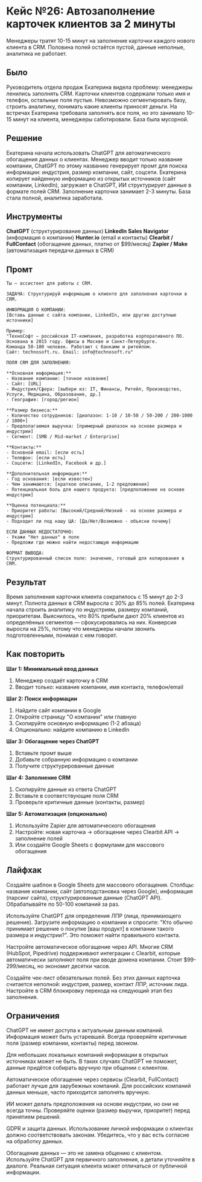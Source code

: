 # Кейс №26: Автозаполнение карточек клиентов за 2 минуты

Менеджеры тратят 10-15 минут на заполнение карточки каждого нового клиента в CRM. Половина полей остаётся пустой, данные неполные, аналитика не работает.

## Было

Руководитель отдела продаж Екатерина видела проблему: менеджеры ленились заполнять CRM. Карточки клиентов содержали только имя и телефон, остальные поля пустые. Невозможно сегментировать базу, строить аналитику, понимать какие клиенты приносят деньги. На встречах Екатерина требовала заполнять все поля, но это занимало 10-15 минут на клиента, менеджеры саботировали. База была мусорной.

## Решение

Екатерина начала использовать ChatGPT для автоматического обогащения данных о клиентах. Менеджер вводит только название компании, ChatGPT по этому названию генерирует промт для поиска информации: индустрия, размер компании, сайт, соцсети. Екатерина копирует найденную информацию из открытых источников (сайт компании, LinkedIn), загружает в ChatGPT, ИИ структурирует данные в формате полей CRM. Заполнение карточки занимает 2-3 минуты. База стала полной, аналитика заработала.

## Инструменты

**ChatGPT** (структурирование данных)
**LinkedIn Sales Navigator** (информация о компании)
**Hunter.io** (email и контакты)
**Clearbit / FullContact** (обогащение данных, платно от $99/месяц)
**Zapier / Make** (автоматизация передачи данных в CRM)

## Промт

```
Ты — ассистент для работы с CRM.

ЗАДАЧА: Структурируй информацию о клиенте для заполнения карточки в CRM.

ИНФОРМАЦИЯ О КОМПАНИИ:
[Вставь данные с сайта компании, LinkedIn, или другие доступные источники]

Пример:
"ТехноСофт — российская IT-компания, разработка корпоративного ПО.
Основана в 2015 году. Офисы в Москве и Санкт-Петербурге.
Команда 50-100 человек. Работают с банками и ритейлом.
Сайт: technosoft.ru. Email: info@technosoft.ru"

ПОЛЯ CRM ДЛЯ ЗАПОЛНЕНИЯ:

**Основная информация:**
- Название компании: [точное название]
- Сайт: [URL]
- Индустрия/Сфера: [выбери из: IT, Финансы, Ритейл, Производство, Услуги, Медицина, Образование, др.]
- География: [город/регион]

**Размер бизнеса:**
- Количество сотрудников: [диапазон: 1-10 / 10-50 / 50-200 / 200-1000 / 1000+]
- Предполагаемая выручка: [примерный диапазон на основе размера и индустрии]
- Сегмент: [SMB / Mid-market / Enterprise]

**Контакты:**
- Основной email: [если есть]
- Телефон: [если есть]
- Соцсети: [LinkedIn, Facebook и др.]

**Дополнительная информация:**
- Год основания: [если известен]
- Чем занимаются: [краткое описание, 1-2 предложения]
- Потенциальная боль для нашего продукта: [предположение на основе индустрии]

**Оценка потенциала:**
- Приоритет работы: [Высокий/Средний/Низкий - на основе размера и индустрии]
- Подходит ли под нашу ЦА: [Да/Нет/Возможно - объясни почему]

ЕСЛИ ДАННЫХ НЕДОСТАТОЧНО:
- Укажи "Нет данных" в поле
- Предложи где можно найти недостающую информацию

ФОРМАТ ВЫВОДА:
Структурированный список поле: значение, готовый для копирования в CRM.
```

## Результат

Время заполнения карточки клиента сократилось с 15 минут до 2-3 минут. Полнота данных в CRM выросла с 30% до 85% полей. Екатерина начала строить аналитику по индустриям, размеру компаний, приоритетам. Выяснилось, что 80% прибыли дают 20% клиентов из определённых сегментов — сфокусировались на них. Конверсия выросла на 25%, потому что менеджеры начали звонить подготовленными, понимая с кем говорят.

## Как повторить

**Шаг 1: Минимальный ввод данных**
1. Менеджер создаёт карточку в CRM
2. Вводит только: название компании, имя контакта, телефон/email

**Шаг 2: Поиск информации**
1. Найдите сайт компании в Google
2. Откройте страницу "О компании" или главную
3. Скопируйте основную информацию (1-2 абзаца)
4. Опционально: найдите компанию в LinkedIn

**Шаг 3: Обогащение через ChatGPT**
1. Вставьте промт выше
2. Добавьте собранную информацию о компании
3. Получите структурированные данные

**Шаг 4: Заполнение CRM**
1. Скопируйте данные из ответа ChatGPT
2. Вставьте в соответствующие поля CRM
3. Проверьте критичные данные (контакты, размер)

**Шаг 5: Автоматизация (опционально)**
1. Используйте Zapier для автоматического обогащения
2. Настройте: новая карточка → обогащение через Clearbit API → заполнение полей
3. Или создайте Google Sheets с формулами для массового обогащения

## Лайфхак

Создайте шаблон в Google Sheets для массового обогащения. Столбцы: название компании, сайт (автоподстановка через Google), информация (парсинг сайта), структурированные данные (ChatGPT API). Обрабатывайте по 50-100 компаний за раз.

Используйте ChatGPT для определения ЛПР (лица, принимающего решение). Загрузите информацию о компании и спросите: "Кто обычно принимает решение о покупке [ваш продукт] в компании такого размера и индустрии?". Это поможет найти правильного контакта.

Настройте автоматическое обогащение через API. Многие CRM (HubSpot, Pipedrive) поддерживают интеграции с Clearbit, которые автоматически заполняют поля при вводе домена компании. Стоит $99-299/месяц, но экономит десятки часов.

Создайте чек-лист обязательных полей. Без этих данных карточка считается неполной: индустрия, размер, контакт ЛПР, источник лида. Настройте в CRM блокировку перехода на следующий этап без заполнения.

## Ограничения

ChatGPT не имеет доступа к актуальным данным компаний. Информация может быть устаревшей. Всегда проверяйте критичные поля (размер компании, контакты) перед звонком.

Для небольших локальных компаний информации в открытых источниках может не быть. В таких случаях ChatGPT не поможет, данные придётся собирать вручную при общении с клиентом.

Автоматическое обогащение через сервисы (Clearbit, FullContact) работает лучше для зарубежных компаний. Для российских компаний данных меньше, часто приходится заполнять вручную.

ИИ может делать предположения на основе индустрии, но они не всегда точны. Проверяйте оценки (размер выручки, приоритет) перед принятием решений.

GDPR и защита данных. Использование личной информации о клиентах должно соответствовать законам. Убедитесь, что у вас есть согласие на обработку данных.

Обогащение данных — это не замена общению с клиентом. Используйте ChatGPT для первичного заполнения, а детали уточняйте в диалоге. Реальная ситуация клиента может отличаться от публичной информации.
